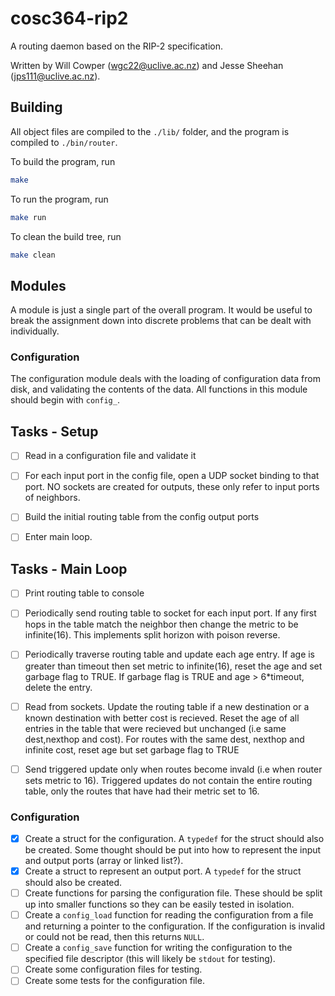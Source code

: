 # cosc364-rip2

A routing daemon based on the RIP-2 specification.

Written by Will Cowper (<wgc22@uclive.ac.nz>) and Jesse Sheehan (<jps111@uclive.ac.nz>).

## Building

All object files are compiled to the `./lib/` folder, and the program is compiled to `./bin/router`.

To build the program, run

```bash
make
```

To run the program, run

```bash
make run
```

To clean the build tree, run

```bash
make clean
```

## Modules

A module is just a single part of the overall program. It would be useful to break the assignment down into discrete problems that can be dealt with individually.

### Configuration

The configuration module deals with the loading of configuration data from disk, and validating the contents of the data. All functions in this module should begin with `config_`.

## Tasks - Setup

- [ ] Read in a configuration file and validate it
- [ ] For each input port in the config file, open a UDP socket binding to that port. NO sockets are created for outputs, these only refer to input ports of neighbors.

- [ ] Build the initial routing table from the config output ports

- [ ] Enter main loop.

## Tasks - Main Loop

- [ ] Print routing table to console

- [ ] Periodically send routing table to socket for each input port. If any first hops in the table match the neighbor then change the metric to be infinite(16). This implements split horizon with poison reverse.

- [ ] Periodically traverse routing table and update each age entry. If age is greater than timeout then set metric to infinite(16), reset the age and set garbage flag to TRUE. If garbage flag is TRUE and age > 6*timeout, delete the entry.

- [ ] Read from sockets. Update the routing table if a new destination or a known destination with better cost is recieved. Reset the age of all entries in the table that were recieved but unchanged (i.e same dest,nexthop and cost). For routes with the same dest, nexthop and infinite cost, reset age but set garbage flag to TRUE

- [ ] Send triggered update only when routes become invald (i.e when router sets metric to 16). Triggered updates do not contain the entire routing table, only the routes that have had their metric set to 16.

### Configuration

- [x] Create a struct for the configuration. A `typedef` for the struct should also be created. Some thought should be put into how to represent the input and output ports (array or linked list?).
- [x] Create a struct to represent an output port. A `typedef` for the struct should also be created.
- [ ] Create functions for parsing the configuration file. These should be split up into smaller functions so they can be easily tested in isolation.
- [ ] Create a `config_load` function for reading the configuration from a file and returning a pointer to the configuration. If the configuration is invalid or could not be read, then this returns `NULL`.
- [ ] Create a `config_save` function for writing the configuration to the specified file descriptor (this will likely be `stdout` for testing).
- [ ] Create some configuration files for testing.
- [ ] Create some tests for the configuration file.
